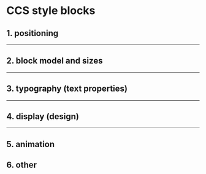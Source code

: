 # CCS style blocks

## 1. positioning


___

## 2. block model and sizes



___

## 3. typography (text properties)


___

## 4. display (design)




___

## 5. animation





## 6. other




